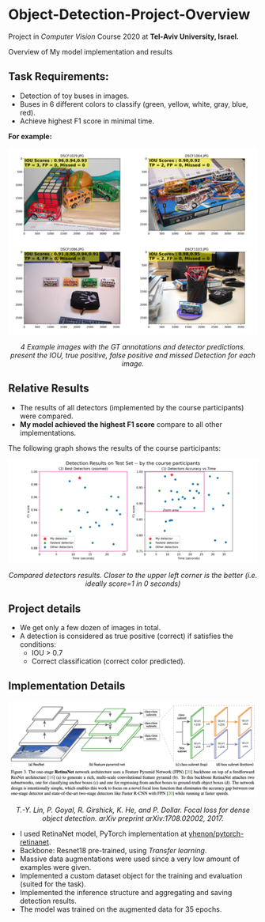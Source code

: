 # Object-Detection-Project-Overview
Project in *Computer Vision* Course 2020 at **Tel-Aviv University, Israel.**

Overview of My model implementation and results

## Task Requirements:
* Detection of toy buses in images.
* Buses in 6 different colors to classify (green, yellow, white, gray,
blue, red).
* Achieve highest F1 score in minimal time.
 
**For example:**

![](images/grid_images_2.jpg)
<p align="center">
  <i>4 Example images with the GT annotations and detector predictions.
   present the IOU, true positive, false positive and missed Detection for each image.</i>
</p>


## Relative Results
* The results of all detectors (implemented by the course participants) were compared.
* **My model achieved the highest F1 score** compare to all other implementations.

The following graph shows the results of the course participants:

[![results_graph](images/results.png)](#relative-results)
<p align="center">
  <i>Compared detectors results. Closer to the upper left corner is the better (i.e. ideally score=1 in 0 seconds)
</i>
</p>

## Project details
* We get only a few dozen of images in total.
* A detection is considered as true positive (correct) if satisfies the conditions:
  * IOU > 0.7
  * Correct classification (correct color predicted).
  


## Implementation Details
[![](images/retina.png)](#implementation-details)
<p align="center">
  <i>T.-Y. Lin, P. Goyal, R. Girshick, K. He, and P. Dollar. Focal loss for dense object detection.
arXiv preprint arXiv:1708.02002, 2017.</i>
</p>

* I used RetinaNet model, PyTorch implementation at [yhenon/pytorch-retinanet](https://github.com/yhenon/pytorch-retinanet).
* Backbone: Resnet18 pre-trained, using *Transfer learning*.
* Massive data augmentations were used since a very low amount of examples were given.
* Implemented a custom dataset object for the training and evaluation (suited for the task).
* Implemented the inference structure and aggregating and saving detection results.
* The model was trained on the augmented data for 35 epochs.

